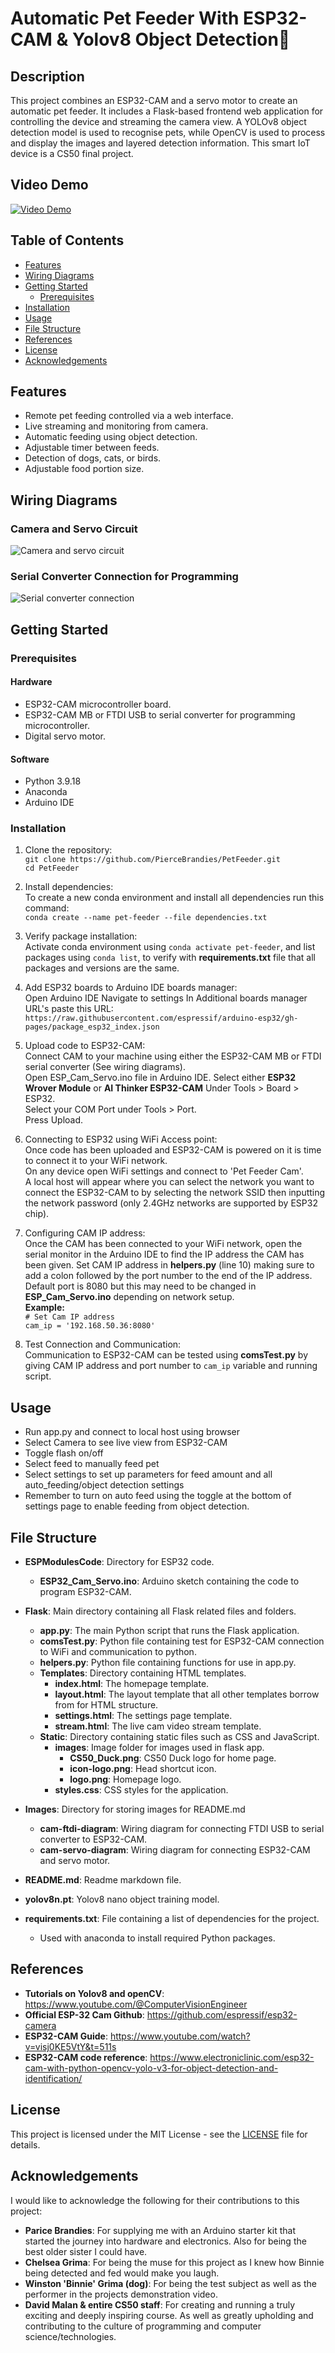 # Automatic Pet Feeder With ESP32-CAM & Yolov8 Object Detection🐾

## Description
This project combines an ESP32-CAM and a servo motor to create an automatic pet feeder. It includes a Flask-based frontend web application for controlling the device and streaming the camera view. A YOLOv8 object detection model is used to recognise pets, while OpenCV is used to process and display the images and layered detection information. This smart IoT device is a CS50 final project.

## Video Demo
[![Video Demo](https://img.youtube.com/vi/MY_VIDEO_ID_HERE/0.jpg)](https://www.youtube.com/watch?v=MY_VIDEO_ID_HERE)

## Table of Contents

- [Features](#features)
- [Wiring Diagrams](#Wiring_Diagrams)
- [Getting Started](#Getting_Started)
  - [Prerequisites](#Prerequisites)
- [Installation](#Installation)
- [Usage](#usage)
- [File Structure](#File_Structure)
- [References](#References)
- [License](#license)
- [Acknowledgements](#Acknowledgements)

## Features

- Remote pet feeding controlled via a web interface.
- Live streaming and monitoring from camera.
- Automatic feeding using object detection.
- Adjustable timer between feeds.
- Detection of dogs, cats, or birds.
- Adjustable food portion size.

## Wiring Diagrams

### Camera and Servo Circuit
![Camera and servo circuit](Images/cam-servo-diagram.png)

### Serial Converter Connection for Programming
![Serial converter connection](Images/cam-ftdi-diagram.png)


## Getting Started

### Prerequisites

#### Hardware

- ESP32-CAM microcontroller board.
- ESP32-CAM MB or FTDI USB to serial converter for programming microcontroller.
- Digital servo motor.


#### Software
- Python 3.9.18
- Anaconda
- Arduino IDE

### Installation

1. Clone the repository:  
`git clone https://github.com/PierceBrandies/PetFeeder.git`  
`cd PetFeeder`

2. Install dependencies:  
To create a new conda environment and install all dependencies run this command:  
`conda create --name pet-feeder --file dependencies.txt`  

3. Verify package installation:  
Activate conda environment using `conda activate pet-feeder`, and list packages using `conda list`, to verify with **requirements.txt** file that all packages and versions are the same.

4. Add ESP32 boards to Arduino IDE boards manager:  
Open Arduino IDE
Navigate to settings
In Additional boards manager URL's paste this URL:
`https://raw.githubusercontent.com/espressif/arduino-esp32/gh-pages/package_esp32_index.json`

5. Upload code to ESP32-CAM:  
Connect CAM to your machine using either the ESP32-CAM MB or FTDI serial converter (See wiring diagrams).  
Open ESP_Cam_Servo.ino file in Arduino IDE.
Select either **ESP32 Wrover Module** or **AI Thinker ESP32-CAM** Under Tools > Board > ESP32.  
Select your COM Port under Tools > Port.  
Press Upload.

6. Connecting to ESP32 using WiFi Access point:  
Once code has been uploaded and ESP32-CAM is powered on it is time to connect it to your WiFi network.  
On any device open WiFi settings and connect to 'Pet Feeder Cam'.  
A local host will appear where you can select the network you want to connect the ESP32-CAM to by selecting the network SSID then inputting the network password (only 2.4GHz networks are supported by ESP32 chip).

7. Configuring CAM IP address:  
Once the CAM has been connected to your WiFi network, open the serial monitor in the Arduino IDE to find the IP address the CAM has been given.
Set CAM IP address in **helpers.py** (line 10) making sure to add a colon followed by the port number to the end of the IP address. Default port is 8080 but this may need to be changed in **ESP_Cam_Servo.ino** depending on network setup.  
**Example:**  
`# Set Cam IP address`  
`cam_ip = '192.168.50.36:8080'`

8. Test Connection and Communication:  
Communication to ESP32-CAM can be tested using **comsTest.py** by giving CAM IP address and port number to `cam_ip` variable and running script.

## Usage
- Run app.py and connect to local host using browser
- Select Camera to see live view from ESP32-CAM
- Toggle flash on/off
- Select feed to manually feed pet
- Select settings to set up parameters for feed amount and all auto_feeding/object detection settings
- Remember to turn on auto feed using the toggle at the bottom of settings page to enable feeding from object detection.

## File Structure
- **ESPModulesCode**: Directory for ESP32 code.
  - **ESP32_Cam_Servo.ino**: Arduino sketch containing the code to program ESP32-CAM.

- **Flask**: Main directory containing all Flask related files and folders.
  - **app.py**: The main Python script that runs the Flask application.
  - **comsTest.py**: Python file containing test for ESP32-CAM connection to WiFi and communication to python.
  - **helpers.py**: Python file containing functions for use in app.py.
  - **Templates**: Directory containing HTML templates.
    - **index.html**: The homepage template.
    - **layout.html**: The layout template that all other templates borrow from for HTML structure.
    - **settings.html**: The settings page template.
    - **stream.html**: The live cam video stream template.
  - **Static**: Directory containing static files such as CSS and JavaScript.
    - **images**: Image folder for images used in flask app.
      - **CS50_Duck.png**: CS50 Duck logo for home page.
      - **icon-logo.png**: Head shortcut icon.
      - **logo.png**: Homepage logo.
    - **styles.css**: CSS styles for the application.

- **Images**: Directory for storing images for README.md
  - **cam-ftdi-diagram**: Wiring diagram for connecting FTDI USB to serial converter to ESP32-CAM.
  - **cam-servo-diagram**: Wiring diagram for connecting ESP32-CAM and servo motor.

- **README.md**: Readme markdown file.

- **yolov8n.pt**: Yolov8 nano object training model.

- **requirements.txt**: File containing a list of dependencies for the project.
  - Used with anaconda to install required Python packages.

## References
- **Tutorials on Yolov8 and openCV**: https://www.youtube.com/@ComputerVisionEngineer
- **Official ESP-32 Cam Github**: https://github.com/espressif/esp32-camera
- **ESP32-CAM Guide**: https://www.youtube.com/watch?v=visj0KE5VtY&t=511s
- **ESP32-CAM code reference**: https://www.electroniclinic.com/esp32-cam-with-python-opencv-yolo-v3-for-object-detection-and-identification/

## License
This project is licensed under the MIT License - see the [LICENSE](LICENSE) file for details.

## Acknowledgements
I would like to acknowledge the following for their contributions to this project:

- **Parice Brandies**: For supplying me with an Arduino starter kit that started the journey into hardware and electronics. Also for being the best older sister I could have.
- **Chelsea Grima**: For being the muse for this project as I knew how Binnie being detected and fed would make you laugh.
- **Winston 'Binnie' Grima (dog)**: For being the test subject as well as the performer in the projects demonstration video.
- **David Malan & entire CS50 staff**: For creating and running a truly exciting and deeply inspiring course. As well as greatly upholding and contributing to the culture of programming and computer science/technologies.
